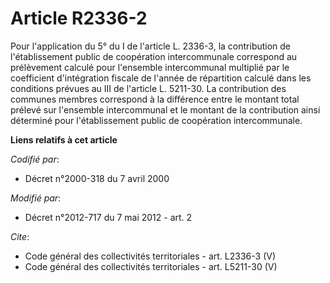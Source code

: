 # Article R2336-2

Pour l'application du 5° du I de l'article L. 2336-3, la contribution de l'établissement public de coopération intercommunale
correspond au prélèvement calculé pour l'ensemble intercommunal multiplié par le coefficient d'intégration fiscale de l'année
de répartition calculé dans les conditions prévues au III de l'article L. 5211-30. La contribution des communes membres
correspond à la différence entre le montant total prélevé sur l'ensemble intercommunal et le montant de la contribution ainsi
déterminé pour l'établissement public de coopération intercommunale.

**Liens relatifs à cet article**

_Codifié par_:

  - Décret n°2000-318 du 7 avril 2000

_Modifié par_:

  - Décret n°2012-717 du 7 mai 2012 - art. 2

_Cite_:

  - Code général des collectivités territoriales - art. L2336-3 (V)
  - Code général des collectivités territoriales - art. L5211-30 (V)
